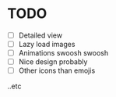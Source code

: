 # TODO

- [ ] Detailed view
- [ ] Lazy load images
- [ ] Animations swoosh swoosh
- [ ] Nice design probably
- [ ] Other icons than emojis

..etc
